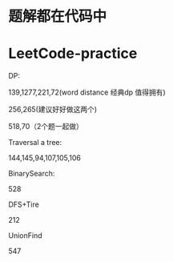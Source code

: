 # 题解都在代码中
# LeetCode-practice
DP:

139,1277,221,72(word distance 经典dp 值得拥有)

256,265(建议好好做这两个)

518,70（2个题一起做） 


Traversal a tree:

144,145,94,107,105,106

BinarySearch:

528

DFS+Tire

212

UnionFind

547
